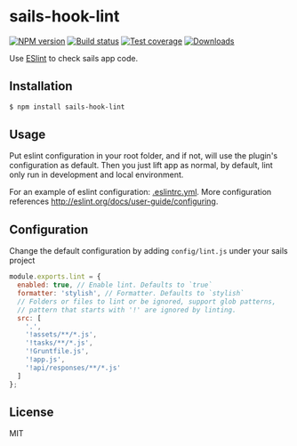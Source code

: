 # sails-hook-lint

[![NPM version](https://img.shields.io/npm/v/sails-hook-lint.svg?style=flat-square)](https://www.npmjs.com/package/sails-hook-lint)
[![Build status](https://img.shields.io/travis/wenjunxiao/sails-hook-lint.svg?style=flat-square)](https://travis-ci.org/wenjunxiao/sails-hook-lint)
[![Test coverage](https://img.shields.io/coveralls/wenjunxiao/sails-hook-lint.svg?style=flat-square)](https://coveralls.io/github/wenjunxiao/sails-hook-lint)
[![Downloads](http://img.shields.io/npm/dm/sails-hook-lint.svg?style=flat-square)](https://npmjs.org/package/sails-hook-lint)

  Use [ESlint](http://eslint.org/) to check sails app code.

## Installation

```bash
$ npm install sails-hook-lint
```

## Usage

  Put eslint configuration in your root folder, and if not, will use the plugin's configuration as default.
  Then you just lift app as normal, by default, lint only run in development and local environment.
 
  For an example of eslint configuration: [.eslintrc.yml](./.eslintrc.yml).
  More configuration references http://eslint.org/docs/user-guide/configuring.

## Configuration

 Change the default configuration by adding ``config/lint.js`` under your sails project

```js
module.exports.lint = {
  enabled: true, // Enable lint. Defaults to `true`
  formatter: 'stylish', // Formatter. Defaults to `stylish`
  // Folders or files to lint or be ignored, support glob patterns,
  // pattern that starts with '!' are ignored by linting.  
  src: [
    '.',
    '!assets/**/*.js',
    '!tasks/**/*.js',
    '!Gruntfile.js',
    '!app.js',
    '!api/responses/**/*.js'
  ]
};
```

## License

  MIT

